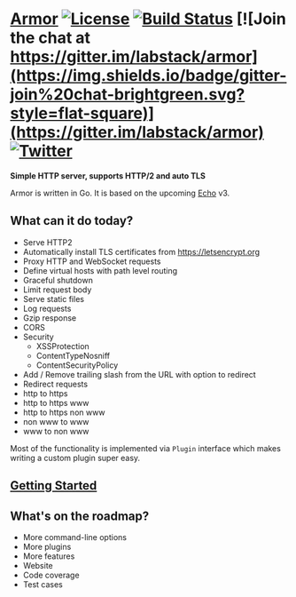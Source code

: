 # [Armor](https://armor.labstack.com) [![License](http://img.shields.io/badge/license-mit-blue.svg?style=flat-square)](https://raw.githubusercontent.com/labstack/armor/master/LICENSE) [![Build Status](http://img.shields.io/travis/labstack/armor.svg?style=flat-square)](https://travis-ci.org/labstack/echo) [![Join the chat at https://gitter.im/labstack/armor](https://img.shields.io/badge/gitter-join%20chat-brightgreen.svg?style=flat-square)](https://gitter.im/labstack/armor) [![Twitter](https://img.shields.io/badge/twitter-@labstack-55acee.svg?style=flat-square)](https://twitter.com/labstack)

**Simple HTTP server, supports HTTP/2 and auto TLS**

Armor is written in Go. It is based on the upcoming [Echo](https://github.com/labstack/echo) v3.

## What can it do today?

- Serve HTTP2
- Automatically install TLS certificates from https://letsencrypt.org
- Proxy HTTP and WebSocket requests
- Define virtual hosts with path level routing
- Graceful shutdown
- Limit request body
- Serve static files
- Log requests
- Gzip response
- CORS
- Security
  - XSSProtection
  - ContentTypeNosniff
  - ContentSecurityPolicy
- Add / Remove trailing slash from the URL with option to redirect
- Redirect requests
 - http to https
 - http to https www
 - http to https non www
 - non www to www
 - www to non www
 
Most of the functionality is implemented via `Plugin` interface which makes writing
a custom plugin super easy.

## [Getting Started](https://armor.labstack.com/guide/getting-started)

## What's on the roadmap?

- More command-line options
- More plugins
- More features
- Website
- Code coverage
- Test cases
